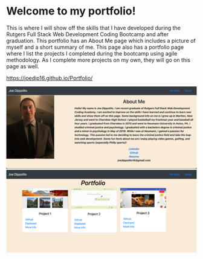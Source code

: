# Welcome to my portfolio! 

This is where I will show off the skills that I have developed during the Rutgers Full Stack Web Development Coding Bootcamp and after graduation. This portfolio has an About Me page which includes a picture of myself and a short summary of me. This page also has a portfolio page where I list the projects I completed during the bootcamp using agile methodology. As I complete more projects on my own, they will go on this page as well. 

https://joedip16.github.io/Portfolio/

<img src="./Assets/Images/about-page.png">
<img src="./Assets/Images/portfolio-page.png">